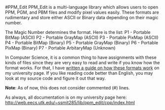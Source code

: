 #PPM_Edit
PPM_Edit is a multi-language library which allows users to open PPM, PGM, and PBM files and modify pixel values easily. These formats are rudimentary and store either ASCII or Binary data depending on their magic number.

The Magic Number determines the format. Here is the list:
P1 - Portable BitMap (ASCII)
P2 - Portable GrayMap (ASCII)
P3 - Portable PixMap (ASCII)
P4 - Portable BitMap (Binary)
P5 - Portable GrayMap (Binary)
P6 - Portable PixMap (Binary)
P7 - Portable ArbitaryMap (Unknown)

In Computer Science, it is a common thing to have assignments with these kinds of files since they are very easy to read and write if you know how the format works. For that, I have <a href = "http://web.eecs.utk.edu/~ssmit285/guide/img/index.html">written a guide on how these formats work</a> on my university page. If you like reading code better than English, you may look at my source code and figure it out that way.

<b>Note</b>: As of now, this does not consider commented (#) lines.

As always, all documentation is on my university page here: <a href = "http://web.eecs.utk.edu/~ssmit285/lib/ppm_edit/cpp/index.html">http://web.eecs.utk.edu/~ssmit285/lib/ppm_edit/cpp/index.html</a>

